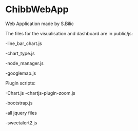 # ChibbWebApp
Web Application made by S.Bilic

The files for the visualisation and dashboard are in public/js:

-line_bar_chart.js

-chart_type.js

-node_manager.js

-googlemap.js

Plugin scripts:

-Chart.js
-chartjs-plugin-zoom.js

-bootstrap.js

-all jquery files

-sweetalert2.js
